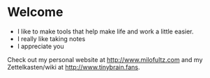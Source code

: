# Welcome

* I like to make tools that help make life and work a little easier. 
* I really like taking notes
* I appreciate you

Check out my personal website at <http://www.milofultz.com> and my Zettelkasten/wiki at <http://www.tinybrain.fans>.
